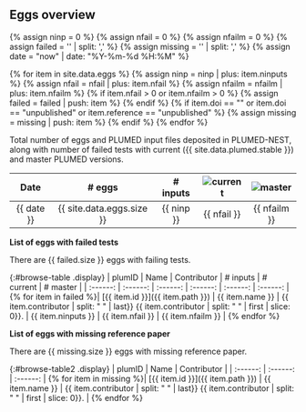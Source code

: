Eggs overview
-----------------------------

{% assign ninp   = 0 %}
{% assign nfail  = 0 %}
{% assign nfailm = 0 %}
{% assign failed = ''  | split: ',' %}
{% assign missing = '' | split: ',' %}
{% assign date = "now" | date: "%Y-%m-%d %H:%M" %}

{% for item in site.data.eggs %}
   {% assign ninp   = ninp   | plus: item.ninputs %}
   {% assign nfail  = nfail  | plus: item.nfail %}
   {% assign nfailm = nfailm | plus: item.nfailm %}
   {% if item.nfail > 0 or item.nfailm > 0 %}
     {% assign failed = failed | push: item %}
   {% endif %}
   {% if item.doi == "" or item.doi == "unpublished" or item.reference == "unpublished" %}
     {% assign missing = missing | push: item %}
   {% endif %}
{% endfor %}

Total number of eggs and PLUMED input files deposited in PLUMED-NEST, along with number of failed tests
with current ({{ site.data.plumed.stable }}) and master PLUMED versions.

|   Date   |  # eggs | # inputs | ![current](https://img.shields.io/badge/current-failed-red.svg) | ![master](https://img.shields.io/badge/master-failed-red.svg) |
| :------: |  :------:  |  :------:  | :------:  | :------:  |
|  {{ date }} | {{ site.data.eggs.size }} | {{ ninp }} | {{ nfail }} | {{ nfailm }} |


__List of eggs with failed tests__

There are {{ failed.size }} eggs with failing tests.

{:#browse-table .display}
| plumID | Name | Contributor | # inputs | # current | # master |
| :------: |  :------:  |  :------: | :------: | :------:  | :------: |
{% for item in failed %}| [{{ item.id }}]({{ item.path }}) | {{ item.name }} | {{ item.contributor | split: " " | last}} {{ item.contributor | split: " " | first | slice: 0}}. | {{ item.ninputs }} | {{ item.nfail }} | {{ item.nfailm }} |
{% endfor %}

__List of eggs with missing reference paper__

There are {{ missing.size }} eggs with missing reference paper.

{:#browse-table2 .display}
| plumID | Name | Contributor |
| :------: |  :------:  |  :------: |
{% for item in missing %}| [{{ item.id }}]({{ item.path }}) | {{ item.name }} | {{ item.contributor | split: " " | last}} {{ item.contributor | split: " " | first | slice: 0}}. |
{% endfor %}

<script>
$(document).ready(function() {
var table = $('#browse-table').DataTable({
  "dom": '<"search"f><"top"il>rt<"bottom"Bp><"clear">',
  language: { search: '', searchPlaceholder: "Search project..." },
  buttons: [
        'copy', 'excel', 'pdf'
  ],
  "order": [[ 0, "desc" ]]
  });
$('#browse-table-searchbar').keyup(function () {
  table.search( this.value ).draw();
  });
});
</script>
   
<script>
$(document).ready(function() {
var table = $('#browse-table2').DataTable({
  "dom": '<"search"f><"top"il>rt<"bottom"Bp><"clear">',
  language: { search: '', searchPlaceholder: "Search project..." },
  buttons: [
        'copy', 'excel', 'pdf'
  ],
  "order": [[ 0, "desc" ]]
  });
$('#browse-table2-searchbar').keyup(function () {
  table.search( this.value ).draw();
  });
});
</script>
